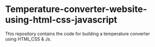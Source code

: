 # Temperature-converter-website-using-html-css-javascript
This repository contains the code for building a temperature converter using HTML,CSS & Js.

